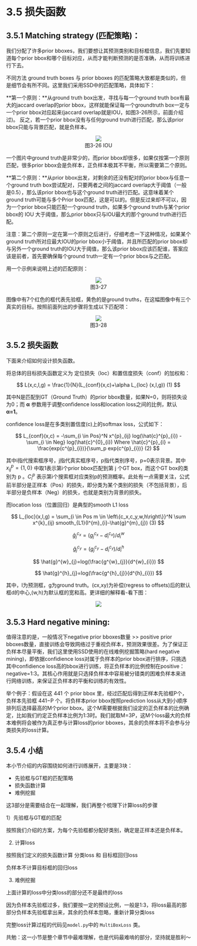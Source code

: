 # 3.5 损失函数

## 3.5.1 Matching strategy (匹配策略)：

我们分配了许多prior bboxes，我们要想让其预测类别和目标框信息，我们先要知道每个prior bbox和哪个目标对应，从而才能判断预测的是否准确，从而将训练进行下去。

不同方法 ground truth boxes 与 prior bboxes 的匹配策略大致都是类似的，但是细节会有所不同。这里我们采用SSD中的匹配策略，具体如下：

**第一个原则：**从ground truth box出发，寻找与每一个ground truth box有最大的jaccard overlap的prior bbox，这样就能保证每一个groundtruth box一定与一个prior bbox对应起来(jaccard overlap就是IOU，如图3-26所示，前面介绍过)。 反之，若一个prior bbox没有与任何ground truth进行匹配，那么该prior bbox只能与背景匹配，就是负样本。

<div align=center>
<img src="https://raw.githubusercontent.com/datawhalechina/dive-into-cv-pytorch/master/markdown_imgs/chapter03/3-26.png">
</div>
<center>图3-26 IOU</center>

一个图片中ground truth是非常少的，而prior bbox却很多，如果仅按第一个原则匹配，很多prior bbox会是负样本，正负样本极其不平衡，所以需要第二个原则。

**第二个原则：**从prior bbox出发，对剩余的还没有配对的prior bbox与任意一个ground truth box尝试配对，只要两者之间的jaccard overlap大于阈值（一般是0.5），那么该prior bbox也与这个ground truth进行匹配。这意味着某个ground truth可能与多个Prior box匹配，这是可以的。但是反过来却不可以，因为一个prior bbox只能匹配一个ground truth，如果多个ground truth与某个prior bbox的 IOU 大于阈值，那么prior bbox只与IOU最大的那个ground truth进行匹配。

注意：第二个原则一定在第一个原则之后进行，仔细考虑一下这种情况，如果某个ground truth所对应最大IOU的prior bbox小于阈值，并且所匹配的prior bbox却与另外一个ground truth的IOU大于阈值，那么该prior bbox应该匹配谁，答案应该是前者，首先要确保每个ground truth一定有一个prior bbox与之匹配。

用一个示例来说明上述的匹配原则：

<div align=center>
<img src="https://raw.githubusercontent.com/datawhalechina/dive-into-cv-pytorch/master/markdown_imgs/chapter03/3-27.png">
</div>
<center>图3-27</center>

图像中有7个红色的框代表先验框，黄色的是ground truths，在这幅图像中有三个真实的目标。按照前面列出的步骤将生成以下匹配项：

<div align=center>
<img src="https://raw.githubusercontent.com/datawhalechina/dive-into-cv-pytorch/master/markdown_imgs/chapter03/3-28.png">
</div>
<center>图3-28</center>


## 3.5.2 损失函数

下面来介绍如何设计损失函数。

将总体的目标损失函数定义为 定位损失（loc）和置信度损失（conf）的加权和：

$$
L(x,c,l,g) = \frac{1}{N}(L_{conf}(x,c)+\alpha L_{loc} (x,l,g)) (1)
$$

其中N是匹配到GT（Ground Truth）的prior bbox数量，如果N=0，则将损失设为0；而 **α** 参数用于调整confidence loss和location loss之间的比例，默认 **α=1**。

confidence loss是在多类别置信度(c)上的softmax loss，公式如下：

$$
L_{conf}(x,c) = -\sum_{i \in Pos}^N x^{p}_{ij} log(\hat{c}^{p}_{i}) - \sum_{i \in Neg} log(\hat{c}^{0}_{i})  Where \hat{c}^{p}_{i} = \frac{exp(c^{p}_{i})}{\sum_p exp(c^{p}_{i})} (2)
$$

其中i指代搜索框序号，j指代真实框序号，p指代类别序号，p=0表示背景。其中$x^{p}_{ij}=\left\{1,0\right\}$ 中取1表示第i个prior bbox匹配到第 j 个GT box，而这个GT box的类别为 p 。$C^{p}_{i}$ 表示第i个搜索框对应类别p的预测概率。此处有一点需要关注，公式前半部分是正样本（Pos）的损失，即分类为某个类别的损失（不包括背景），后半部分是负样本（Neg）的损失，也就是类别为背景的损失。

而location loss（位置回归）是典型的smooth L1 loss

$$
L_{loc}(x,l,g) = \sum_{i \in Pos  m \in \left\{c_x,c_y,w,h\right\}}^N \sum x^{k}_{ij} smooth_{L1}(l^{m}_{i}-\hat{g}^{m}_{j}) (3)
$$

$$
\hat{g}^{c_x}_{j}=(g^{c_x}_{j}-d^{c_x}_{i})/d^{w}_{i}
$$

$$
\hat{g}^{c_y}_{j}=(g^{c_y}_{j}-d^{c_y}_{i})/d^{h}_{i}
$$

$$
\hat{g}^{w}_{j}=log(\frac{g^{w}_{j}}{d^{w}_{i}})
$$

$$
\hat{g}^{h}_{j}=log(\frac{g^{h}_{j}}{d^{h}_{i}})
$$

其中，l为预测框，g为ground truth。(cx,xy)为补偿(regress to offsets)后的默认框d的中心,(w,h)为默认框的宽和高。更详细的解释看-看下图：

<div align=center>
<img src="https://raw.githubusercontent.com/datawhalechina/dive-into-cv-pytorch/master/markdown_imgs/chapter03/3-33.jpg">
</div>


## 3.5.3 Hard negative mining:

值得注意的是，一般情况下negative prior bboxes数量 >> positive prior bboxes数量，直接训练会导致网络过于重视负样本，预测效果很差。为了保证正负样本尽量平衡，我们这里使用SSD使用的在线难例挖掘策略(hard negative mining)，即依据confidience loss对属于负样本的prior bbox进行排序，只挑选其中confidience loss高的bbox进行训练，将正负样本的比例控制在positive：negative=1:3。其核心作用就是只选择负样本中容易被分错类的困难负样本来进行网络训练，来保证正负样本的平衡和训练的有效性。

举个例子：假设在这 441 个 prior bbox 里，经过匹配后得到正样本先验框P个，负样本先验框 441−P 个。将负样本prior bbox按照prediction loss从大到小顺序排列后选择最高的M个prior bbox。这个M需要根据我们设定的正负样本的比例确定，比如我们约定正负样本比例为1:3时。我们就取M=3P，这M个loss最大的负样本难例将会被作为真正参与计算loss的prior bboxes，其余的负样本将不会参与分类损失的loss计算。

## 3.5.4 小结

本小节介绍的内容围绕如何进行训练展开，主要是3块：

- 先验框与GT框的匹配策略
- 损失函数计算
- 难例挖掘

这3部分是需要结合在一起理解，我们再整个梳理下计算loss的步骤

1）先验框与GT框的匹配

按照我们介绍的方案，为每个先验框都分配好类别，确定是正样本还是负样本。

2) 计算loss

按照我们定义的损失函数计算 分类loss 和 目标框回归loss

负样本不计算目标框的回归loss

3) 难例挖掘

上面计算的loss中分类loss的部分还不是最终的loss

因为负样本先验框过多，我们要按一定的预设比例，一般是1:3，将loss最高的那部分负样本先验框拿出来，其余的负样本忽略，重新计算分类loss

完整loss计算过程的代码见`model.py`中的 `MultiBoxLoss` 类。

共勉：这一小节是整个章节中最难理解，也是代码最难啃的部分，坚持就是胜利～


